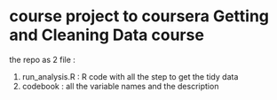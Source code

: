 # course project to coursera Getting and Cleaning Data course

the repo as 2 file :

1. run_analysis.R : R code with all the step to get the tidy data
2. codebook : all the variable names and the description
